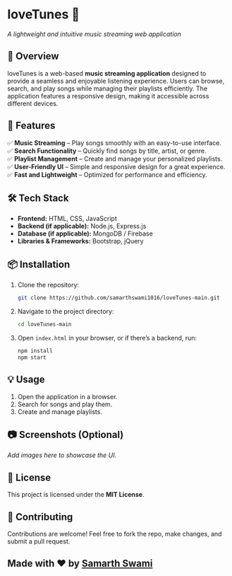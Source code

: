 # **loveTunes 🎵**  
*A lightweight and intuitive music streaming web application*  

## **📌 Overview**  
loveTunes is a web-based **music streaming application** designed to provide a seamless and enjoyable listening experience. Users can browse, search, and play songs while managing their playlists efficiently. The application features a responsive design, making it accessible across different devices.  

## **🚀 Features**  
✅ **Music Streaming** – Play songs smoothly with an easy-to-use interface.  
✅ **Search Functionality** – Quickly find songs by title, artist, or genre.  
✅ **Playlist Management** – Create and manage your personalized playlists.  
✅ **User-Friendly UI** – Simple and responsive design for a great experience.  
✅ **Fast and Lightweight** – Optimized for performance and efficiency.  

## **🛠️ Tech Stack**  
- **Frontend:** HTML, CSS, JavaScript  
- **Backend (if applicable):** Node.js, Express.js  
- **Database (if applicable):** MongoDB / Firebase  
- **Libraries & Frameworks:** Bootstrap, jQuery  

## **📦 Installation**  
1. Clone the repository:  
   ```sh
   git clone https://github.com/samarthswami1016/loveTunes-main.git
   ```  
2. Navigate to the project directory:  
   ```sh
   cd loveTunes-main
   ```  
3. Open `index.html` in your browser, or if there’s a backend, run:  
   ```sh
   npm install
   npm start
   ```  

## **💡 Usage**  
1. Open the application in a browser.  
2. Search for songs and play them.  
3. Create and manage playlists.  

## **📷 Screenshots (Optional)**  
_Add images here to showcase the UI._  

## **📜 License**  
This project is licensed under the **MIT License**.  

## **🤝 Contributing**  
Contributions are welcome! Feel free to fork the repo, make changes, and submit a pull request.  

## **Made with ❤️ by [Samarth Swami](https://github.com/samarthswami1016)**
